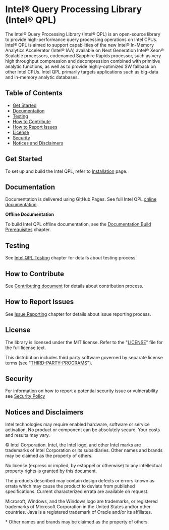 <!--
Copyright (C) 2022 Intel Corporation
SPDX-License-Identifier: MIT
-->

Intel® Query Processing Library (Intel® QPL)
============================================

The Intel® Query Processing Library (Intel® QPL) is an open-source library to provide
high-performance query processing operations on Intel CPUs. Intel® QPL is aimed to support
capabilities of the new Intel® In-Memory Analytics Accelerator (Intel® IAA) available on Next
Generation Intel® Xeon® Scalable processors, codenamed Sapphire Rapids processor, such as very high
throughput compression and decompression combined with primitive analytic functions, as well as to
provide highly-optimized SW fallback on other Intel CPUs. Intel QPL primarily targets applications
such as big-data and in-memory analytic databases.

## Table of Contents

- [Get Started](#get-started)
- [Documentation](#documentation)
- [Testing](#testing)
- [How to Contribute](#how-to-contribute)
- [How to Report Issues](#how-to-report-issues)
- [License](#license)
- [Security](#security)
- [Notices and Disclaimers](#notices-and-disclaimers)

## Get Started

To set up and build the Intel QPL,
refer to [Installation](https://intel.github.io/qpl/documentation/get_started_docs/installation.html) page.

## Documentation

Documentation is delivered using GitHub Pages. See full Intel QPL [online documentation](https://intel.github.io/qpl/index.html).

**Offline Documentation**

To build Intel QPL offline documentation, see the [Documentation Build Prerequisites](https://intel.github.io/qpl/documentation/get_started_docs/installation.html#building-the-documentation) chapter.

## Testing

See [Intel QPL Testing](https://intel.github.io/qpl/documentation/get_started_docs/testing.html) chapter for details about testing process.

## How to Contribute

See [Contributing document](CONTRIBUTING.md) for details about contribution process.

## How to Report Issues

See [Issue Reporting](https://intel.github.io/qpl/documentation/contributing_docs/issue_reporting.html) chapter for details about issue reporting process.

## License

The library is licensed under the MIT license. Refer to the
"[LICENSE](LICENSE)" file for the full license text.

This distribution includes third party software governed by separate license
terms (see "[THIRD-PARTY-PROGRAMS](third-party-programs.txt)").

## Security

For information on how to report a potential security issue or vulnerability see [Security Policy](SECURITY.md)

## Notices and Disclaimers

Intel technologies may require enabled hardware, software or service activation.
No product or component can be absolutely secure.
Your costs and results may vary.

© Intel Corporation. Intel, the Intel logo, and other Intel marks are trademarks of
Intel Corporation or its subsidiaries.
Other names and brands may be claimed as the property of others.

No license (express or implied, by estoppel or otherwise) to any intellectual
property rights is granted by this document.

The products described may contain design defects or errors known as errata
which may cause the product to deviate from published specifications.
Current characterized errata are available on request.

Microsoft, Windows, and the Windows logo are trademarks, or registered trademarks
of Microsoft Corporation in the United States and/or other countries.
Java is a registered trademark of Oracle and/or its affiliates.

\* Other names and brands may be claimed as the property of others.
